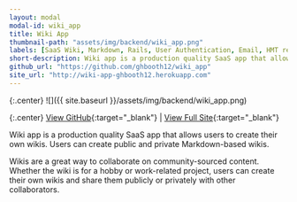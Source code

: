 ```yaml
---
layout: modal
modal-id: wiki_app
title: Wiki App
thumbnail-path: "assets/img/backend/wiki_app.png"
labels: [SaaS Wiki, Markdown, Rails, User Authentication, Email, HMT relationship]
short-description: Wiki app is a production quality SaaS app that allows users to create their own wikis. Users can create public and private Markdown-based wikis.
github_url: "https://github.com/ghbooth12/wiki_app"
site_url: "http://wiki-app-ghbooth12.herokuapp.com"
---
```


{:.center}
![]({{ site.baseurl }}/assets/img/backend/wiki_app.png)

{:.center}
[View GitHub](https://github.com/ghbooth12/wiki_app){:target="\_blank"} |
[View Full Site](http://wiki-app-ghbooth12.herokuapp.com){:target="\_blank"}

Wiki app is a production quality SaaS app that allows users to create their own wikis. Users can create public and private Markdown-based wikis.

Wikis are a great way to collaborate on community-sourced content. Whether the wiki is for a hobby or work-related project, users can create their own wikis and share them publicly or privately with other collaborators.
